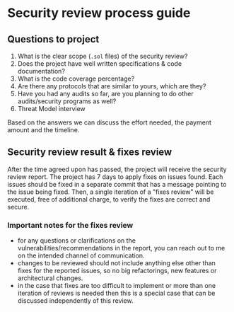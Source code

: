 # Security review process guide

## Questions to project

1. What is the clear scope (`.sol` files) of the security review?
2. Does the project have well written specifications & code documentation?
3. What is the code coverage percentage?
4. Are there any protocols that are similar to yours, which are they?
5. Have you had any audits so far, are you planning to do other audits/security programs as well?
6. Threat Model interview

Based on the answers we can discuss the effort needed, the payment amount and the timeline.

## Security review result & fixes review

After the time agreed upon has passed, the project will receive the security review report. The project has 7 days to apply fixes on issues found. Each issues should be fixed in a separate commit that has a message pointing to the issue being fixed. Then, a single iteration of a "fixes review" will be executed, free of additional charge, to verify the fixes are correct and secure.

### Important notes for the fixes review

- for any questions or clarifications on the vulnerabilities/recommendations in the report, you can reach out to me on the intended channel of communication.
- changes to be reviewed should not include anything else other than fixes for the reported issues, so no big refactorings, new features or architectural changes.
- in the case that fixes are too difficult to implement or more than one iteration of reviews is needed then this is a special case that can be discussed independently of this review.
